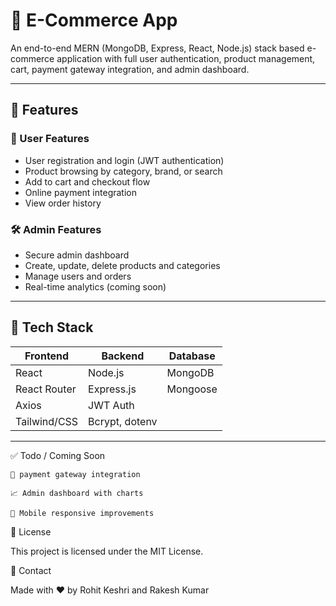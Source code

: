 # 🛒 E-Commerce App

An end-to-end MERN (MongoDB, Express, React, Node.js) stack based e-commerce application with full user authentication, product management, cart, payment gateway integration, and admin dashboard.

---

## 🚀 Features

### 👤 User Features
- User registration and login (JWT authentication)
- Product browsing by category, brand, or search
- Add to cart and checkout flow
- Online payment integration
- View order history

### 🛠️ Admin Features
- Secure admin dashboard
- Create, update, delete products and categories
- Manage users and orders
- Real-time analytics (coming soon)

---

## 🧱 Tech Stack

| Frontend      | Backend        | Database |
|---------------|----------------|----------|
| React         | Node.js        | MongoDB  |
| React Router  | Express.js     | Mongoose |
| Axios         | JWT Auth       |          |
| Tailwind/CSS  | Bcrypt, dotenv |          |

---

✅ Todo / Coming Soon

    🔐 payment gateway integration

    📈 Admin dashboard with charts

    📱 Mobile responsive improvements

📄 License

This project is licensed under the MIT License.

💬 Contact

Made with ❤️ by Rohit Keshri and Rakesh Kumar

